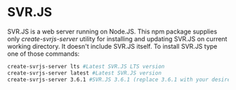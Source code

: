 # SVR.JS
SVR.JS is a web server running on Node.JS.
This npm package supplies only *create-svrjs-server* utility for installing and updating SVR.JS on current working directory. It doesn't include SVR.JS itself.
To install SVR.JS type one of those commands:

```bash
create-svrjs-server lts #Latest SVR.JS LTS version
create-svrjs-server latest #Latest SVR.JS version
create-svrjs-server 3.6.1 #SVR.JS 3.6.1 (replace 3.6.1 with your desired version)
```
